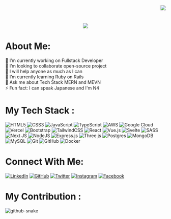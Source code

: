 <img align="right" src="https://visitcount.itsvg.in/api?id=ZetSphere&icon=0&color=0)](https://visitcount.itsvg.in">
<br>

<h1 align="center">
  <img src="https://readme-typing-svg.demolab.com?font=Fira+Code&weight=900&size=28&duration=4000&pause=1000&color=15F7F5&background=FFFFFF00&center=true&vCenter=true&width=435&lines=Hi+there!+👋;I'm+Zamzami+Ahmad!;"/>
</h1>

# About Me:
🔭 I’m currently working on Fullstack Developer  
👯 I’m looking to collaborate open-source project  
🤝 I will help anyone as much as I can  
🌱 I’m currently learning Ruby on Rails  
💬 Ask me about Tech Stack MERN and MEVN  
⚡ Fun fact: I can speak Japanese and I'm N4  

# <h1> My Tech Stack :</h1>

![HTML5](https://img.shields.io/badge/html5-%23E34F26.svg?style=for-the-badge&logo=html5&logoColor=white) ![CSS3](https://img.shields.io/badge/css3-%231572B6.svg?style=for-the-badge&logo=css3&logoColor=white) ![JavaScript](https://img.shields.io/badge/javascript-%23323330.svg?style=for-the-badge&logo=javascript&logoColor=%23F7DF1E) ![TypeScript](https://img.shields.io/badge/typescript-%23007ACC.svg?style=for-the-badge&logo=typescript&logoColor=white) ![AWS](https://img.shields.io/badge/AWS-%23FF9900.svg?style=for-the-badge&logo=amazon-aws&logoColor=white) ![Google Cloud](https://img.shields.io/badge/GoogleCloud-%234285F4.svg?style=for-the-badge&logo=google-cloud&logoColor=white) ![Vercel](https://img.shields.io/badge/vercel-%23000000.svg?style=for-the-badge&logo=vercel&logoColor=white) ![Bootstrap](https://img.shields.io/badge/bootstrap-%238511FA.svg?style=for-the-badge&logo=bootstrap&logoColor=white) ![TailwindCSS](https://img.shields.io/badge/tailwindcss-%2338B2AC.svg?style=for-the-badge&logo=tailwind-css&logoColor=white) ![React](https://img.shields.io/badge/react-%2320232a.svg?style=for-the-badge&logo=react&logoColor=%2361DAFB) ![Vue.js](https://img.shields.io/badge/vue.js-%2335495e.svg?style=for-the-badge&logo=vuedotjs&logoColor=%234FC08D) ![Svelte](https://img.shields.io/badge/svelte-%23f1413d.svg?style=for-the-badge&logo=svelte&logoColor=white) ![SASS](https://img.shields.io/badge/SASS-hotpink.svg?style=for-the-badge&logo=SASS&logoColor=white) ![Next JS](https://img.shields.io/badge/Next-black?style=for-the-badge&logo=next.js&logoColor=white) ![NodeJS](https://img.shields.io/badge/node.js-6DA55F?style=for-the-badge&logo=node.js&logoColor=white) ![Express.js](https://img.shields.io/badge/express.js-%23404d59.svg?style=for-the-badge&logo=express&logoColor=%2361DAFB) ![Three js](https://img.shields.io/badge/threejs-black?style=for-the-badge&logo=three.js&logoColor=white) ![Postgres](https://img.shields.io/badge/postgres-%23316192.svg?style=for-the-badge&logo=postgresql&logoColor=white) ![MongoDB](https://img.shields.io/badge/MongoDB-%234ea94b.svg?style=for-the-badge&logo=mongodb&logoColor=white) ![MySQL](https://img.shields.io/badge/mysql-4479A1.svg?style=for-the-badge&logo=mysql&logoColor=white) ![Git](https://img.shields.io/badge/git-%23F05033.svg?style=for-the-badge&logo=git&logoColor=white) ![GitHub](https://img.shields.io/badge/github-%23121011.svg?style=for-the-badge&logo=github&logoColor=white) ![Docker](https://img.shields.io/badge/docker-%230db7ed.svg?style=for-the-badge&logo=docker&logoColor=white)

# Connect With Me:

[![LinkedIn](https://img.shields.io/badge/LinkedIn-%230077B5.svg?style=for-the-badge&logo=linkedin&logoColor=white)](https://www.linkedin.com/in/your-profile) [![GitHub](https://img.shields.io/badge/GitHub-%23121011.svg?style=for-the-badge&logo=github&logoColor=white)](https://github.com/ZetSphere) [![Twitter](https://img.shields.io/badge/Twitter-%231DA1F2.svg?style=for-the-badge&logo=twitter&logoColor=white)](https://twitter.com/your-profile) [![Instagram](https://img.shields.io/badge/Instagram-%23E4405F.svg?style=for-the-badge&logo=instagram&logoColor=white)](https://www.instagram.com/miiz4mmi) [![Facebook](https://img.shields.io/badge/Facebook-%231877F2.svg?style=for-the-badge&logo=facebook&logoColor=white)](https://www.facebook.com/your-profile)

# <h1> My Contribution :</h1>

<picture>
  <source media="(prefers-color-scheme: dark)" srcset="https://raw.githubusercontent.com/ZetSphere/ZetSphere/output/github-snake-dark.svg?color=%23FF5733" />
  <source media="(prefers-color-scheme: light)" srcset="https://raw.githubusercontent.com/ZetSphere/ZetSphere/output/github-snake.svg?color=%23FF5733" />
  <img alt="github-snake" src="https://raw.githubusercontent.com/ZetSphere/ZetSphere/output/github-snake.svg?color=%23FF5733" />
</picture>

